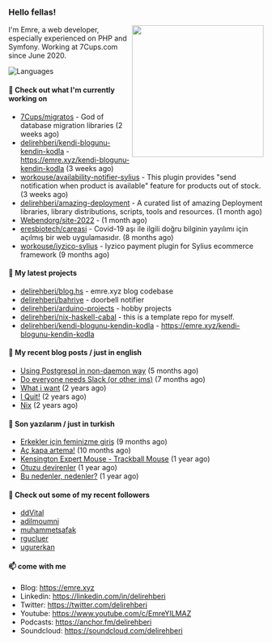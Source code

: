 <h3>Hello fellas!</h3>
 

<img align="right" src="https://media.giphy.com/media/ZE6HYckyroMWwSp11C/giphy-downsized.gif" width="260">

I'm Emre, a web developer, especially experienced on PHP and Symfony. Working at 7Cups.com since June 2020. 

![Languages](https://github-readme-stats.vercel.app/api/top-langs/?username=delirehberi&layout=compact)

#### 👷 Check out what I'm currently working on

- [7Cups/migratos](https://github.com/7Cups/migratos) - God of database migration libraries (2 weeks ago)
- [delirehberi/kendi-blogunu-kendin-kodla](https://github.com/delirehberi/kendi-blogunu-kendin-kodla) - https://emre.xyz/kendi-blogunu-kendin-kodla (3 weeks ago)
- [workouse/availability-notifier-sylius](https://github.com/workouse/availability-notifier-sylius) - This plugin provides &#34;send notification when product is available&#34; feature for products out of stock. (3 weeks ago)
- [delirehberi/amazing-deployment](https://github.com/delirehberi/amazing-deployment) - A curated list of amazing Deployment libraries, library distributions, scripts, tools and resources. (1 month ago)
- [Webendorg/site-2022](https://github.com/Webendorg/site-2022) -  (1 month ago)
- [eresbiotech/careasi](https://github.com/eresbiotech/careasi) - Covid-19 aşı ile ilgili doğru bilginin yayılımı için açılmış bir web uygulamasıdır. (8 months ago)
- [workouse/iyzico-sylius](https://github.com/workouse/iyzico-sylius) - Iyzico payment plugin for Sylius ecommerce framework (9 months ago)

#### 🌱 My latest projects

- [delirehberi/blog.hs](https://github.com/delirehberi/blog.hs) - emre.xyz blog codebase 
- [delirehberi/bahriye](https://github.com/delirehberi/bahriye) - doorbell notifier
- [delirehberi/arduino-projects](https://github.com/delirehberi/arduino-projects) - hobby projects
- [delirehberi/nix-haskell-cabal](https://github.com/delirehberi/nix-haskell-cabal) - this is a template repo for myself.
- [delirehberi/kendi-blogunu-kendin-kodla](https://github.com/delirehberi/kendi-blogunu-kendin-kodla) - https://emre.xyz/kendi-blogunu-kendin-kodla

#### 📜 My recent blog posts / just in english

- [Using Postgresql in non-daemon way](https://emre.xyz/using-postgresql-in-non-daemon-way) (5 months ago)
- [Do everyone needs Slack (or other ims)](https://emre.xyz/do-everyone-needs-slack-or-other-ims) (7 months ago)
- [What i want](https://emre.xyz/what-i-want) (2 years ago)
- [I Quit!](https://emre.xyz/i-quit) (2 years ago)
- [Nix](https://emre.xyz/nix) (2 years ago)

#### 📜 Son yazılarım / just in turkish

- [Erkekler için feminizme giriş](https://emre.xyz/erkekler-icin-feminizme-giris) (9 months ago)
- [Aç kapa artema!](https://emre.xyz/ac-kapa-artema) (10 months ago)
- [Kensington Expert Mouse - Trackball Mouse](https://emre.xyz/kensington-expert-mouse-trackball-mouse) (1 year ago)
- [Otuzu devirenler](https://emre.xyz/otuzu-devirenler) (1 year ago)
- [Bu nedenler, nedenler?](https://emre.xyz/bu-nedenler-nedenler) (1 year ago)

#### 👯 Check out some of my recent followers

- [ddVital](https://github.com/ddVital)
- [adilmoumni](https://github.com/adilmoumni)
- [muhammetsafak](https://github.com/muhammetsafak)
- [rgucluer](https://github.com/rgucluer)
- [ugurerkan](https://github.com/ugurerkan)

#### 📫 come with me

- Blog: https://emre.xyz
- Linkedin: https://linkedin.com/in/delirehberi
- Twitter: https://twitter.com/delirehberi
- Youtube: https://www.youtube.com/c/EmreYILMAZ
- Podcasts: https://anchor.fm/delirehberi
- Soundcloud: https://soundcloud.com/delirehberi


